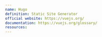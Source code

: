```yaml
---
name: Hugo
definition: Static Site Generator
official website: https://vuejs.org/
documentation: https://vuejs.org/glossary/
resources:
---
```

